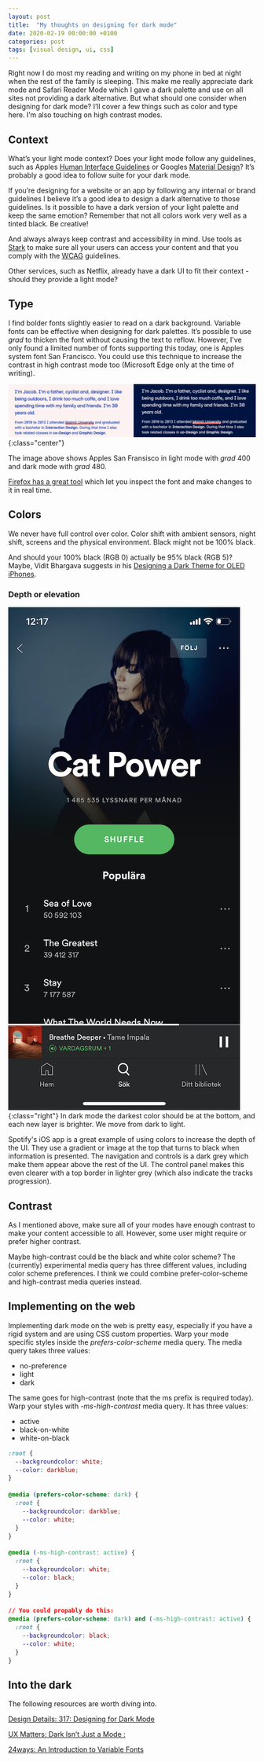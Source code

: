 ```yaml
---
layout: post
title:  "My thoughts on designing for dark mode"
date: 2020-02-19 00:00:00 +0100   
categories: post
tags: [visual design, ui, css]
---
```


Right now I do most my reading and writing on my phone in bed at night when the rest of the family is sleeping. This make me really appreciate dark mode and Safari Reader Mode which I gave a dark palette and use on all sites not providing a dark alternative. But what should one consider when designing for dark mode? I’ll cover a few things such as color and type here. I’m also touching on high contrast modes.

## Context
What’s your light mode context? Does your light mode follow any guidelines, such as Apples [Human Interface Guidelines](https://developer.apple.com/design/human-interface-guidelines/) or Googles [Material Design](https://material.io/design/)? It’s probably a good idea to follow suite for your dark mode.

If you’re designing for a website or an app by following any internal or brand guidelines I believe it’s a good idea to design a dark alternative to those guidelines. Is it possible to have a dark version of your light palette and keep the same emotion? Remember that not all colors work very well as a tinted black. Be creative!

And always always keep contrast and accessibility in mind. Use tools as [Stark](https://www.getstark.co) to make sure all your users can access your content and that you comply with the [WCAG](https://www.w3.org/WAI/standards-guidelines/wcag/) guidelines.

Other services, such as Netflix, already have a dark UI to fit their context - should they provide a light mode?

<!--more-->

## Type
I find bolder fonts slightly easier to read on a dark background. Variable fonts can be effective when designing for dark palettes. It’s possible to use *grad* to thicken the font without causing the text to reflow. However, I've only found a limited number of fonts supporting this today, one is Apples system font San Francisco. You could use this technique to increase the contrast in high contrast mode too (Microsoft Edge only at the time of writing).

![darkmode-GRAD](/assets/posts/darkmode-GRAD.png){:class="center"}

The image above shows Apples San Fransisco in light mode with *grad* 400 and dark mode with *grad* 480.

[Firefox has a great tool](https://developer.mozilla.org/en-US/docs/Tools/Page_Inspector/How_to/Edit_fonts) which let you inspect the font and make changes to it in real time.

## Colors
We never have full control over color. Color shift with ambient sensors, night shift, screens and the physical environment. Black might not be 100% black.

And should your 100% black (RGB 0) actually be 95% black (RGB 5)? Maybe, Vidit Bhargava suggests in his [Designing a Dark Theme for OLED iPhones](https://medium.com/lookup-design/designing-a-dark-theme-for-oled-iphones-e13cdfea7ffe).

### Depth or elevation
![spotify](/assets/posts/spotify.jpeg){:class="right"}
In dark mode the darkest color should be at the bottom, and each new layer is brighter. We move from dark to light. 

Spotify's iOS app is a great example of using colors to increase the depth of the UI. They use a gradient or image at the top that turns to black when information is presented. The navigation and controls is a dark grey which make them appear above the rest of the UI. The control panel makes this even clearer with a top border in lighter grey (which also indicate the tracks progression). 

## Contrast
As I mentioned above, make sure all of your modes have enough contrast to make your content accessible to all. However, some user might require or prefer higher contrast. 

Maybe high-contrast could be the black and white color scheme? The (currently) experimental media query has three different values, including color scheme preferences. I think we could combine prefer-color-scheme and high-contrast media queries instead.


## Implementing on the web
Implementing dark mode on the web is pretty easy, especially if you have a rigid system and are using CSS custom properties. Warp your mode specific styles inside the *prefers-color-scheme* media query. The media query takes three values: 

* no-preference 
* light
* dark

The same goes for high-contrast (note that the ms prefix is required today). Warp your styles with *-ms-high-contrast* media query. It has three values:

* active
* black-on-white
* white-on-black

```css
:root {
  --backgroundcolor: white;
  --color: darkblue;
}

@media (prefers-color-scheme: dark) {
  :root {
    --backgroundcolor: darkblue;
    --color: white;
  }
}

@media (-ms-high-contrast: active) {
  :root {
    --backgroundcolor: white;
    --color: black;
  }
}

// You could propably do this:
@media (prefers-color-scheme: dark) and (-ms-high-contrast: active) {
  :root {
    --backgroundcolor: black;
    --color: white;
  }
}

```


## Into the dark
The following resources are worth diving into.

[Design Details: 317: Designing for Dark Mode](https://spec.fm/podcasts/design-details/310206)

[UX Matters: Dark Isn’t Just a Mode :](https://www.uxmatters.com/mt/archives/2020/01/dark-isnt-just-a-mode.php)

[24ways: An Introduction to Variable Fonts](https://24ways.org/2019/an-introduction-to-variable-fonts/)
